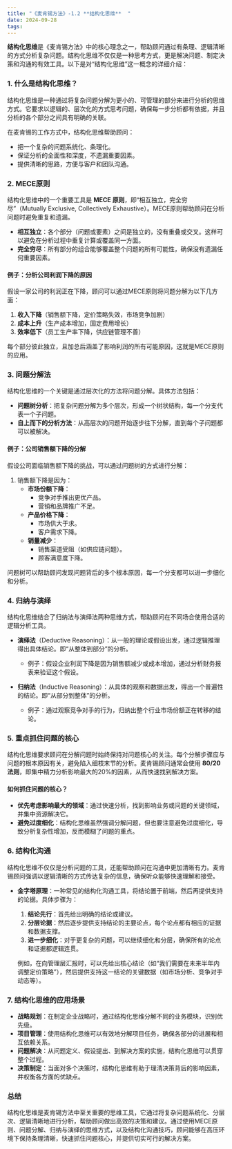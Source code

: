 ```yaml
---
title: "《麦肯锡方法》-1.2 **结构化思维**  "
date: 2024-09-28
tags: 
---
```

**结构化思维**是《麦肯锡方法》中的核心理念之一，帮助顾问通过有条理、逻辑清晰的方式分析复杂问题。结构化思维不仅仅是一种思考方式，更是解决问题、制定决策和沟通的有效工具。以下是对“结构化思维”这一概念的详细介绍：

### 1. **什么是结构化思维？**
结构化思维是一种通过将复杂问题分解为更小的、可管理的部分来进行分析的思维方式。它要求以逻辑的、层次化的方式思考问题，确保每一步分析都有依据，并且分析的各个部分之间具有明确的关联。

在麦肯锡的工作方式中，结构化思维帮助顾问：
   - 把一个复杂的问题系统化、条理化。
   - 保证分析的全面性和深度，不遗漏重要因素。
   - 提供清晰的思路，方便与客户和团队沟通。

### 2. **MECE原则**
结构化思维中的一个重要工具是 **MECE 原则**，即“相互独立，完全穷尽”（Mutually Exclusive, Collectively Exhaustive）。MECE原则帮助顾问在分析问题时避免重复和遗漏。

- **相互独立**：各个部分（问题或要素）之间是独立的，没有重叠或交叉。这样可以避免在分析过程中重复计算或覆盖同一方面。
- **完全穷尽**：所有部分的组合能够覆盖整个问题的所有可能性，确保没有遗漏任何重要因素。

#### 例子：分析公司利润下降的原因
假设一家公司的利润正在下降，顾问可以通过MECE原则将问题分解为以下几方面：
   1. **收入下降**（销售额下降，定价策略失效，市场竞争加剧）
   2. **成本上升**（生产成本增加，固定费用增长）
   3. **效率低下**（员工生产率下降，供应链管理不善）

每个部分彼此独立，且加总后涵盖了影响利润的所有可能原因，这就是MECE原则的应用。

### 3. **问题分解法**
结构化思维的一个关键是通过层次化的方法将问题分解。具体方法包括：
   - **问题树分析**：把复杂问题分解为多个层次，形成一个树状结构，每一个分支代表一个子问题。
   - **自上而下的分析方法**：从高层次的问题开始逐步往下分解，直到每个子问题都可以被解决。

#### 例子：公司销售额下降的分解
假设公司面临销售额下降的挑战，可以通过问题树的方式进行分解：
   1. 销售额下降是因为：
      - **市场份额下降**：
         - 竞争对手推出更优产品。
         - 营销和品牌推广不足。
      - **产品价格下降**：
         - 市场供大于求。
         - 客户需求下降。
      - **销量减少**：
         - 销售渠道受阻（如供应链问题）。
         - 顾客满意度下降。

问题树可以帮助顾问发现问题背后的多个根本原因，每一个分支都可以进一步细化和分析。

### 4. **归纳与演绎**
结构化思维结合了归纳法与演绎法两种思维方式，帮助顾问在不同场合使用合适的逻辑分析工具。

- **演绎法**（Deductive Reasoning）：从一般的理论或假设出发，通过逻辑推理得出具体结论。即“从整体到部分”的分析。
   - 例子：假设企业利润下降是因为销售额减少或成本增加，通过分析财务报表来验证这个假设。
  
- **归纳法**（Inductive Reasoning）：从具体的观察和数据出发，得出一个普遍性的结论。即“从部分到整体”的分析。
   - 例子：通过观察竞争对手的行为，归纳出整个行业市场份额正在转移的结论。

### 5. **重点抓住问题的核心**
结构化思维要求顾问在分解问题时始终保持对问题核心的关注。每个分解步骤应与问题的根本原因有关，避免陷入细枝末节的分析。麦肯锡顾问通常会使用 **80/20 法则**，即集中精力分析影响最大的20%的因素，从而快速找到解决方案。

#### 如何抓住问题的核心？
- **优先考虑影响最大的领域**：通过快速分析，找到影响业务或问题的关键领域，并集中资源解决它。
- **避免过度细化**：结构化思维虽然强调分解问题，但也要注意避免过度细化，导致分析复杂性增加，反而模糊了问题的重点。
  
### 6. **结构化沟通**
结构化思维不仅仅是分析问题的工具，还能帮助顾问在沟通中更加清晰有力。麦肯锡顾问强调以逻辑清晰的方式传达复杂的信息，确保听众能够快速理解和接受。

- **金字塔原理**：一种常见的结构化沟通工具，将结论置于前端，然后再提供支持的论据。具体步骤为：
   1. **结论先行**：首先给出明确的结论或建议。
   2. **分层论据**：然后逐步提供支持结论的主要论点，每个论点都有相应的证据和数据支撑。
   3. **进一步细化**：对于更复杂的问题，可以继续细化和分层，确保所有的论点和证据都逻辑连贯。
   
   例如，在向管理层汇报时，可以先给出核心结论（如“我们需要在未来半年内调整定价策略”），然后提供支持这一结论的关键数据（如市场分析、竞争对手动态等）。

### 7. **结构化思维的应用场景**
- **战略规划**：在制定企业战略时，通过结构化思维分解不同的业务模块，识别优先级。
- **项目管理**：使用结构化思维可以有效地分解项目任务，确保各部分的进展和相互依赖关系。
- **问题解决**：从问题定义、假设提出、到解决方案的实施，结构化思维可以贯穿整个过程。
- **决策制定**：当面对多个决策时，结构化思维有助于理清决策背后的影响因素，并权衡各方面的优缺点。

### 总结
结构化思维是麦肯锡方法中至关重要的思维工具，它通过将复杂问题系统化、分层次、逻辑清晰地进行分析，帮助顾问做出高效的决策和建议。通过使用MECE原则、问题分解、归纳与演绎的思维方式，以及结构化沟通技巧，顾问能够在高压环境下保持条理清晰，快速抓住问题核心，并提供切实可行的解决方案。